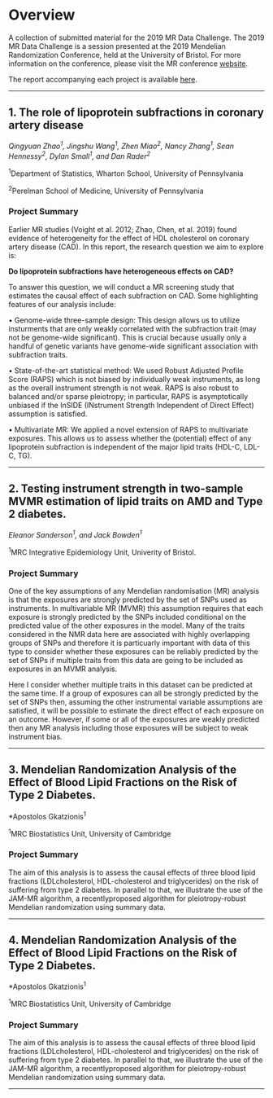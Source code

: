 # Overview
A collection of submitted material for the 2019 MR Data Challenge. The 2019 MR Data Challenge is a session presented at the 2019 Mendelian Randomization Conference, held at the University of Bristol. For more information on the conference, please visit the MR conference [website](https://www.mendelianrandomization.org.uk/).

The report accompanying each project is available [here](https://github.com/WSpiller/MRChallenge-Projects/tree/master/Projects).

---

## 1. The role of lipoprotein subfractions in coronary artery disease

*Qingyuan Zhao<sup>1</sup>, Jingshu Wang<sup>1</sup>, Zhen Miao<sup>2</sup>, Nancy Zhang<sup>1</sup>, Sean Hennessy<sup>2</sup>, Dylan Small<sup>1</sup>, and Dan Rader<sup>2</sup>*

<sup>1</sup>Department of Statistics, Wharton School, University of Pennsylvania

<sup>2</sup>Perelman School of Medicine, University of Pennsylvania

### Project Summary

Earlier MR studies (Voight et al. 2012; Zhao, Chen, et al. 2019) found evidence of heterogeneity for the
effect of HDL cholesterol on coronary artery disease (CAD). In this report, the research question we aim to
explore is:

**Do lipoprotein subfractions have heterogeneous effects on CAD?**

To answer this question, we will conduct a MR screening study that estimates the causal effect of each
subfraction on CAD. Some highlighting features of our analysis include:

• Genome-wide three-sample design: This design allows us to utilize insturments that are only
weakly correlated with the subfraction trait (may not be genome-wide significant). This is crucial
because usually only a handful of genetic variants have genome-wide significant association with
subfraction traits.

• State-of-the-art statistical method: We used Robust Adjusted Profile Score (RAPS) which is not
biased by individually weak instruments, as long as the overall instrument strength is not weak. RAPS
is also robust to balanced and/or sparse pleiotropy; in particular, RAPS is asymptotically unbiased if
the InSIDE (INstrument Strength Independent of Direct Effect) assumption is satisfied.

• Multivariate MR: We applied a novel extension of RAPS to multivariate exposures. This allows us
to assess whether the (potential) effect of any lipoprotein subfraction is independent of the major lipid
traits (HDL-C, LDL-C, TG).

---

## 2. Testing instrument strength in two-sample MVMR estimation of lipid traits on AMD and Type 2 diabetes.

*Eleanor Sanderson<sup>1</sup>, and  Jack Bowden<sup>1</sup>*

<sup>1</sup>MRC Integrative Epidemiology Unit, Univerity of Bristol.

### Project Summary

One of the key assumptions of any Mendelian randomisation (MR) analysis is that the exposures are strongly
predicted by the set of SNPs used as instruments. In multivariable MR (MVMR) this assumption requires
that each exposure is strongly predicted by the SNPs included conditional on the predicted value of the
other exposures in the model. Many of the traits considered in the NMR data here are associated with
highly overlapping groups of SNPs and therefore it is particuarly important with data of this type to consider
whether these exposures can be reliably predicted by the set of SNPs if multiple traits from this data are
going to be included as exposures in an MVMR analysis.

Here I consider whether multiple traits in this dataset can be predicted at the same time. If a group of
exposures can all be strongly predicted by the set of SNPs then, assuming the other instrumental variable
assumptions are satisfied, it will be possible to estimate the direct effect of each exposure on an outcome.
However, if some or all of the exposures are weakly predicted then any MR analysis including those exposures
will be subject to weak instrument bias.

---

## 3. Mendelian Randomization Analysis of the Effect of Blood Lipid Fractions on the Risk of Type 2 Diabetes.

*Apostolos Gkatzionis<sup>1</sup>

<sup>1</sup>MRC Biostatistics Unit, University of Cambridge

### Project Summary

The aim of this analysis is to assess the causal effects of three blood lipid fractions (LDLcholesterol, HDL-cholesterol and triglycerides) on the risk of suffering from type 2 diabetes. In parallel to that, we illustrate the use of the JAM-MR algorithm, a recentlyproposed algorithm for pleiotropy-robust Mendelian randomization using summary data.

---


## 4. Mendelian Randomization Analysis of the Effect of Blood Lipid Fractions on the Risk of Type 2 Diabetes.

*Apostolos Gkatzionis<sup>1</sup>

<sup>1</sup>MRC Biostatistics Unit, University of Cambridge

### Project Summary

The aim of this analysis is to assess the causal effects of three blood lipid fractions (LDLcholesterol, HDL-cholesterol and triglycerides) on the risk of suffering from type 2 diabetes. In parallel to that, we illustrate the use of the JAM-MR algorithm, a recentlyproposed algorithm for pleiotropy-robust Mendelian randomization using summary data.

---














